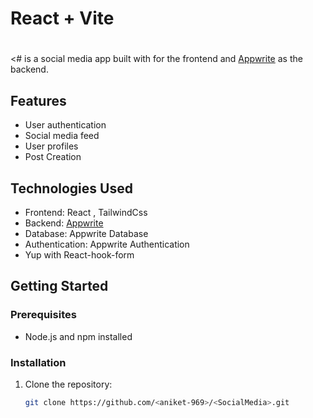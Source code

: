 # React + Vite

# <SocialMedia>

<# <SocialMedia> is a social media app built with <FrontendFramework> for the frontend and [Appwrite](https://appwrite.io/) as the backend.

## Features

- User authentication
- Social media feed
- User profiles
- Post Creation

## Technologies Used

- Frontend: React , TailwindCss
- Backend: [Appwrite](https://appwrite.io/)
- Database: Appwrite Database
- Authentication: Appwrite Authentication
- Yup with React-hook-form

## Getting Started

### Prerequisites

- Node.js and npm installed


### Installation

1. Clone the repository:

   ```bash
   git clone https://github.com/<aniket-969>/<SocialMedia>.git
